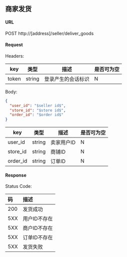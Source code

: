 ## 商家发货


#### URL

POST http://[address]/seller/deliver_goods

#### Request
Headers:

| key   | 类型   | 描述               | 是否可为空 |
| ----- | ------ | ------------------ | ---------- |
| token | string | 登录产生的会话标识 | N          |

Body:

```json
{
  "user_id": "$seller id$",
  "store_id": "$store id$",
  "order_id": "$order id$"
}
```
| key             | 类型   | 描述         | 是否可为空 |
| --------------- | ------ | ------------ | ---------- |
| user_id         | string | 卖家用户ID   | N          |
| store_id        | string | 商铺ID       | N          |
| order_id         | string | 订单ID       | N          |

#### Response

Status Code:

| 码   | 描述         |
| :--- | :----------- |
| 200  | 发货成功 |
| 5XX  | 用户ID不存在 |
| 5XX  | 商户ID不存在 |
| 5XX  | 订单ID不存在 |
| 5XX  | 发货失败 |